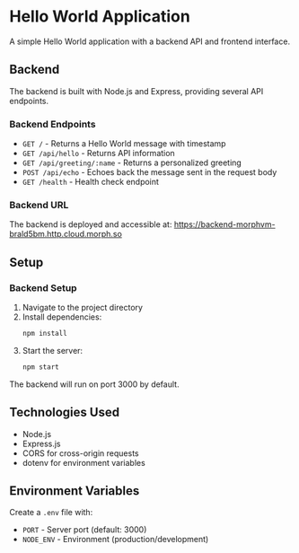 # Hello World Application

A simple Hello World application with a backend API and frontend interface.

## Backend

The backend is built with Node.js and Express, providing several API endpoints.

### Backend Endpoints

- `GET /` - Returns a Hello World message with timestamp
- `GET /api/hello` - Returns API information
- `GET /api/greeting/:name` - Returns a personalized greeting
- `POST /api/echo` - Echoes back the message sent in the request body
- `GET /health` - Health check endpoint

### Backend URL

The backend is deployed and accessible at: https://backend-morphvm-brald5bm.http.cloud.morph.so

## Setup

### Backend Setup

1. Navigate to the project directory
2. Install dependencies:
   ```bash
   npm install
   ```
3. Start the server:
   ```bash
   npm start
   ```

The backend will run on port 3000 by default.

## Technologies Used

- Node.js
- Express.js
- CORS for cross-origin requests
- dotenv for environment variables

## Environment Variables

Create a `.env` file with:
- `PORT` - Server port (default: 3000)
- `NODE_ENV` - Environment (production/development)

